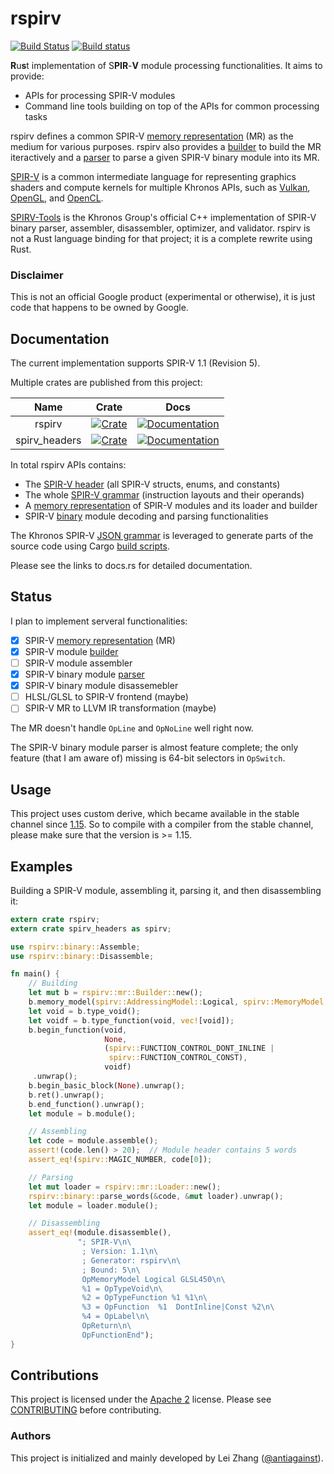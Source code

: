 rspirv
======

[![Build Status](https://travis-ci.org/google/rspirv.svg?branch=master)](https://travis-ci.org/google/rspirv)
[![Build status](https://ci.appveyor.com/api/projects/status/qc9p4bjrbw4osyho/branch/master?svg=true)](https://ci.appveyor.com/project/antiagainst/rspirv/branch/master)

**R**u**s**t implementation of S**PIR**-**V** module processing functionalities.
It aims to provide:

* APIs for processing SPIR-V modules
* Command line tools building on top of the APIs for common processing tasks

rspirv defines a common SPIR-V [memory representation][doc-mr] (MR) as the
medium for various purposes. rspirv also provides a [builder][doc-builder] to
build the MR iteractively and a [parser][doc-parser] to parse a given SPIR-V
binary module into its MR.

[SPIR-V][spirv] is a common intermediate language for representing graphics
shaders and compute kernels for multiple Khronos APIs, such as [Vulkan][vulkan],
[OpenGL][opengl], and [OpenCL][opencl].

[SPIRV-Tools][spirv-tools] is the Khronos Group's official C++ implementation of
SPIR-V binary parser, assembler, disassembler, optimizer, and validator. rspirv
is not a Rust language binding for that project; it is a complete rewrite using
Rust.

### Disclaimer

This is not an official Google product (experimental or otherwise), it is just
code that happens to be owned by Google.

Documentation
-------------

The current implementation supports SPIR-V 1.1 (Revision 5).

Multiple crates are published from this project:

|      Name      |   Crate   |   Docs   |
| :------------: | :-------: | :------: |
| rspirv         | [![Crate][img-crate-rspirv]][crate-rspirv]   | [![Documentation][img-doc-rspirv]][doc-rspirv]   |
| spirv\_headers | [![Crate][img-crate-headers]][crate-headers] | [![Documentation][img-doc-headers]][doc-headers] |

In total rspirv APIs contains:
* The [SPIR-V header][doc-headers] (all SPIR-V structs, enums, and constants)
* The whole [SPIR-V grammar][doc-grammar] (instruction layouts and their
  operands)
* A [memory representation][doc-mr] of SPIR-V modules and its loader and builder
* SPIR-V [binary][doc-binary] module decoding and parsing functionalities

The Khronos SPIR-V [JSON grammar][json-grammar] is leveraged to generate parts
of the source code using Cargo [build scripts](codegen).

Please see the links to docs.rs for detailed documentation.

Status
------

I plan to implement serveral functionalities:

- [x] SPIR-V [memory representation][doc-mr] (MR)
- [x] SPIR-V module [builder][doc-builder]
- [ ] SPIR-V module assembler
- [x] SPIR-V binary module [parser][doc-parser]
- [x] SPIR-V binary module disassemebler
- [ ] HLSL/GLSL to SPIR-V frontend (maybe)
- [ ] SPIR-V MR to LLVM IR transformation (maybe)

The MR doesn't handle `OpLine` and `OpNoLine` well right now.

The SPIR-V binary module parser is almost feature complete; the only feature
(that I am aware of) missing is 64-bit selectors in `OpSwitch`.

Usage
-----

This project uses custom derive, which became available in the stable channel
since [1.15][rust-1.15]. So to compile with a compiler from the stable channel,
please make sure that the version is >= 1.15.

Examples
--------

Building a SPIR-V module, assembling it, parsing it, and then disassembling it:

```rust
extern crate rspirv;
extern crate spirv_headers as spirv;

use rspirv::binary::Assemble;
use rspirv::binary::Disassemble;

fn main() {
    // Building
    let mut b = rspirv::mr::Builder::new();
    b.memory_model(spirv::AddressingModel::Logical, spirv::MemoryModel::GLSL450);
    let void = b.type_void();
    let voidf = b.type_function(void, vec![void]);
    b.begin_function(void,
                     None,
                     (spirv::FUNCTION_CONTROL_DONT_INLINE |
                      spirv::FUNCTION_CONTROL_CONST),
                     voidf)
     .unwrap();
    b.begin_basic_block(None).unwrap();
    b.ret().unwrap();
    b.end_function().unwrap();
    let module = b.module();

    // Assembling
    let code = module.assemble();
    assert!(code.len() > 20);  // Module header contains 5 words
    assert_eq!(spirv::MAGIC_NUMBER, code[0]);

    // Parsing
    let mut loader = rspirv::mr::Loader::new();
    rspirv::binary::parse_words(&code, &mut loader).unwrap();
    let module = loader.module();

    // Disassembling
    assert_eq!(module.disassemble(),
               "; SPIR-V\n\
                ; Version: 1.1\n\
                ; Generator: rspirv\n\
                ; Bound: 5\n\
                OpMemoryModel Logical GLSL450\n\
                %1 = OpTypeVoid\n\
                %2 = OpTypeFunction %1 %1\n\
                %3 = OpFunction  %1  DontInline|Const %2\n\
                %4 = OpLabel\n\
                OpReturn\n\
                OpFunctionEnd");
}
```

Contributions
-------------

This project is licensed under the [Apache 2](LICENSE) license. Please see
[CONTRIBUTING](CONTRIBUTING.md) before contributing.

### Authors

This project is initialized and mainly developed by Lei Zhang
([@antiagainst][me]).

[img-crate-rspirv]: https://img.shields.io/crates/v/rspirv.svg
[img-doc-rspirv]: https://docs.rs/rspirv/badge.svg
[crate-rspirv]: https://crates.io/crates/rspirv
[doc-rspirv]: https://docs.rs/rspirv
[img-crate-headers]: https://img.shields.io/crates/v/spirv_headers.svg
[img-doc-headers]: https://docs.rs/spirv_headers/badge.svg
[crate-headers]: https://crates.io/crates/spirv_headers
[doc-headers]: https://docs.rs/spirv_headers
[spirv]: https://www.khronos.org/registry/spir-v/
[vulkan]: https://www.khronos.org/vulkan/
[opengl]: https://www.opengl.org/
[opencl]: https://www.khronos.org/opencl/
[me]: https://github.com/antiagainst
[json-grammar]: https://github.com/KhronosGroup/SPIRV-Headers/tree/master/include/spirv
[spirv-tools]: https://github.com/KhronosGroup/SPIRV-Tools
[doc-mr]: https://docs.rs/rspirv/*/rspirv/mr/index.html
[doc-builder]: https://docs.rs/rspirv/*/rspirv/mr/struct.Builder.html
[doc-parser]: https://docs.rs/rspirv/*/rspirv/binary/struct.Parser.html
[doc-grammar]: https://docs.rs/rspirv/*/rspirv/grammar/index.html
[doc-binary]: https://docs.rs/rspirv/*/rspirv/binary/index.html
[rust-1.15]: https://blog.rust-lang.org/2017/02/02/Rust-1.15.html
